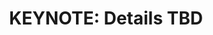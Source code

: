 ---
categories:
- bkk19
description: Coming soon...
future_image:
  featured: 'true'
  path: /assets/images/featured-images/bkk19/BKK19-501K.png
session_attendee_num: '18'
session_id: BKK19-501K
session_room: 'Keynote Room (World Ballroom BC) '
session_slot:
  end_time: '2019-04-05 11:00:00'
  start_time: '2019-04-05 10:30:00'
session_speakers: []
session_track: Keynote
tag: session
tags:
- Keynote
title: 'KEYNOTE: Details TBD'
---
